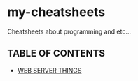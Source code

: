 # my-cheatsheets
Cheatsheets about programming and etc...

## TABLE OF CONTENTS
- [WEB SERVER THINGS](./webserver.md)

